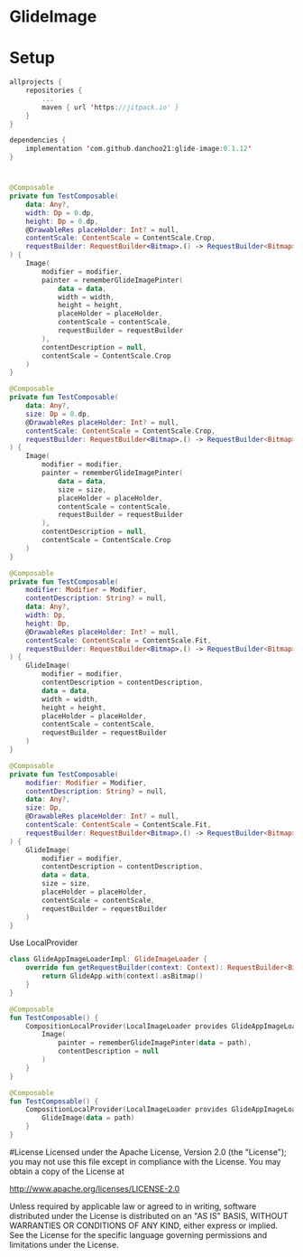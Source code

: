 # GlideImage

# Setup
````kotlin
allprojects {
    repositories {
        ...
        maven { url 'https://jitpack.io' }
    }
}
````


````kotlin
dependencies {
    implementation 'com.github.danchoo21:glide-image:0.1.12'
}
````


# 
````kotlin
@Composable
private fun TestComposable(
    data: Any?,
    width: Dp = 0.dp,
    height: Dp = 0.dp,
    @DrawableRes placeHolder: Int? = null,
    contentScale: ContentScale = ContentScale.Crop,
    requestBuilder: RequestBuilder<Bitmap>.() -> RequestBuilder<Bitmap> = { this }
) {
    Image(
        modifier = modifier,
        painter = rememberGlideImagePinter(
            data = data,
            width = width,
            height = height,
            placeHolder = placeHolder,
            contentScale = contentScale,
            requestBuilder = requestBuilder
        ),
        contentDescription = null,
        contentScale = ContentScale.Crop
    )
}

@Composable
private fun TestComposable(
    data: Any?,
    size: Dp = 0.dp,
    @DrawableRes placeHolder: Int? = null,
    contentScale: ContentScale = ContentScale.Crop,
    requestBuilder: RequestBuilder<Bitmap>.() -> RequestBuilder<Bitmap> = { this }
) {
    Image(
        modifier = modifier,
        painter = rememberGlideImagePinter(
            data = data,
            size = size,
            placeHolder = placeHolder,
            contentScale = contentScale,
            requestBuilder = requestBuilder
        ),
        contentDescription = null,
        contentScale = ContentScale.Crop
    )
}
````

````kotlin
@Composable
private fun TestComposable(
    modifier: Modifier = Modifier,
    contentDescription: String? = null,
    data: Any?,
    width: Dp,
    height: Dp,
    @DrawableRes placeHolder: Int? = null,
    contentScale: ContentScale = ContentScale.Fit,
    requestBuilder: RequestBuilder<Bitmap>.() -> RequestBuilder<Bitmap> = { this }
) {
    GlideImage(
        modifier = modifier,
        contentDescription = contentDescription,
        data = data,
        width = width,
        height = height,
        placeHolder = placeHolder,
        contentScale = contentScale,
        requestBuilder = requestBuilder
    )
}

@Composable
private fun TestComposable(
    modifier: Modifier = Modifier,
    contentDescription: String? = null,
    data: Any?,
    size: Dp,
    @DrawableRes placeHolder: Int? = null,
    contentScale: ContentScale = ContentScale.Fit,
    requestBuilder: RequestBuilder<Bitmap>.() -> RequestBuilder<Bitmap> = { this }
) {
    GlideImage(
        modifier = modifier,
        contentDescription = contentDescription,
        data = data,
        size = size,
        placeHolder = placeHolder,
        contentScale = contentScale,
        requestBuilder = requestBuilder
    )
}
````



Use LocalProvider
````kotlin
class GlideAppImageLoaderImpl: GlideImageLoader {
    override fun getRequestBuilder(context: Context): RequestBuilder<Bitmap> {
        return GlideApp.with(context).asBitmap()
    }
}

@Composable
fun TestComposable() {
    CompositionLocalProvider(LocalImageLoader provides GlideAppImageLoaderImpl()) {
        Image(
            painter = rememberGlideImagePinter(data = path),
            contentDescription = null
        )
    }
}

@Composable
fun TestComposable() {
    CompositionLocalProvider(LocalImageLoader provides GlideAppImageLoaderImpl()) {
        GlideImage(data = path)
    }
}

````


#License
Licensed under the Apache License, Version 2.0 (the "License");
you may not use this file except in compliance with the License.
You may obtain a copy of the License at

http://www.apache.org/licenses/LICENSE-2.0

Unless required by applicable law or agreed to in writing, software
distributed under the License is distributed on an "AS IS" BASIS,
WITHOUT WARRANTIES OR CONDITIONS OF ANY KIND, either express or implied.
See the License for the specific language governing permissions and
limitations under the License.

